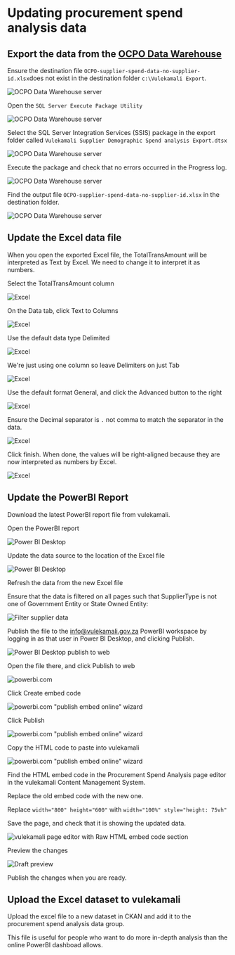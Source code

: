 # Updating procurement spend analysis data

## Export the data from the [OCPO Data Warehouse](https://github.com/vulekamali/maintenance/tree/da64355744caa0823b4135c9f0dc6f71eab19e6a/operations-actions/services/ocpo-data-warehouse.md)

Ensure the destination file `OCPO-supplier-spend-data-no-supplier-id.xlsx`does not exist in the destination folder `c:\Vulekamali Export`.

![OCPO Data Warehouse server](../../.gitbook/assets/ocpo_dw-export-1-ensure-file-doesnt-exist.png)

Open the `SQL Server Execute Package Utility`

![OCPO Data Warehouse server](../../.gitbook/assets/ocpo_dw-export-2-open-execute-package-utility.png)

Select the SQL Server Integration Services \(SSIS\) package in the export folder called `Vulekamali Supplier Demographic Spend analysis Export.dtsx`

![OCPO Data Warehouse server](../../.gitbook/assets/ocpo_dw-export-3-select-export-ssis-package.png)

Execute the package and check that no errors occurred in the Progress log.

![OCPO Data Warehouse server](../../.gitbook/assets/ocpo_dw-export-4-execution-completed.png)

Find the output file `OCPO-supplier-spend-data-no-supplier-id.xlsx` in the destination folder.

![OCPO Data Warehouse server](../../.gitbook/assets/ocpo_dw-export-5-output-file.png)

## Update the Excel data file

When you open the exported Excel file, the TotalTransAmount will be interpreted as Text by Excel. We need to change it to interpret it as numbers.

Select the TotalTransAmount column

![Excel](../../.gitbook/assets/screenshot_2020-03-20_09-48-12.png)

On the Data tab, click Text to Columns

![Excel](../../.gitbook/assets/text-to-columns-button.png)

Use the default data type Delimited

![Excel](../../.gitbook/assets/text-to-columns-form1.png)

We're just using one column so leave Delimiters on just Tab

![Excel](../../.gitbook/assets/text-to-columns-form2.png)

Use the default format General, and click the Advanced button to the right

![Excel](../../.gitbook/assets/text-to-columns-form3.png)

Ensure the Decimal separator is `.` not comma to match the separator in the data.

![Excel](../../.gitbook/assets/text-to-columns-form-decimal-separator.png)

Click finish. When done, the values will be right-aligned because they are now interpreted as numbers by Excel.

![Excel](../../.gitbook/assets/text-to-columns-done.png)

## Update the PowerBI Report

Download the latest PowerBI report file from vulekamali.

Open the PowerBI report

![Power BI Desktop](../../.gitbook/assets/screenshot_2020-03-20_11-12-04.png)

Update the data source to the location of the Excel file

![Power BI Desktop](../../.gitbook/assets/powerbi-update-source.png)

Refresh the data from the new Excel file

Ensure that the data is filtered on all pages such that SupplierType is not one of Government Entity or State Owned Entity:

![Filter supplier data](../../.gitbook/assets/screenshot_2020-07-13_18-18-59.png)

Publish the file to the info@vulekamali.gov.za PowerBI workspace by logging in as that user in Power BI Desktop, and clicking Publish.

![Power BI Desktop publish to web](../../.gitbook/assets/screenshot_2020-03-20_18-32-31.png)

Open the file there, and click Publish to web

![powerbi.com](../../.gitbook/assets/powerbi-embed.png)

Click Create embed code

![powerbi.com &quot;publish embed online&quot; wizard](../../.gitbook/assets/powerbi-embed2.png)

Click Publish

![powerbi.com &quot;publish embed online&quot; wizard](../../.gitbook/assets/powerbi-embed3.png)

Copy the HTML code to paste into vulekamali

![powerbi.com &quot;publish embed online&quot; wizard](../../.gitbook/assets/powerbi-embed4.png)

Find the HTML embed code in the Procurement Spend Analysis page editor in the vulekamali Content Management System.

Replace the old embed code with the new one.

Replace `width="800" height="600"` with `width="100%" style="height: 75vh"`

Save the page, and check that it is showing the updated data.

![vulekamali page editor with Raw HTML embed code section](../../.gitbook/assets/screenshot_2020-03-20_18-26-22.png)

Preview the changes

![Draft preview](../../.gitbook/assets/screenshot_2020-03-23_14-17-25.png)

Publish the changes when you are ready.

## Upload the Excel dataset to vulekamali

Upload the excel file to a new dataset in CKAN and add it to the procurement spend analysis data group.

This file is useful for people who want to do more in-depth analysis than the online PowerBI dashboad allows.


